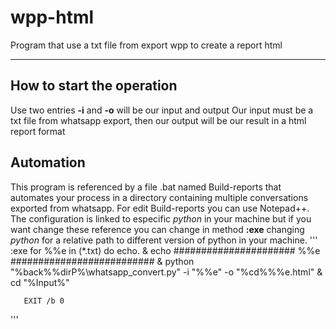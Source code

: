 # wpp-html
Program that use a txt file from export wpp to create a report html

 ---
 ## How to start the operation
 Use two entries **-i** and **-o** will be our input and output
 Our input must be a txt file from whatsapp export, then our output will be our result in a html report format  

 ## Automation
 This program is referenced by a file .bat named Build-reports that automates your process in a directory containing multiple conversations exported from whatsapp.
 For edit Build-reports you can use Notepad++. The configuration is linked to especific *python* in your machine but if you want change these reference you can change in method **:exe** changing *python* for a relative path to different version of python in your machine.
   ''' 
   :exe
       for %%e in (*.txt) do echo. & echo ###################### %%e ########################## & python "%back%\%dirP%\whatsapp_convert.py" -i "%%e" -o "%cd%\%%e.html" & cd "%Input%"

       EXIT /b 0
   '''

